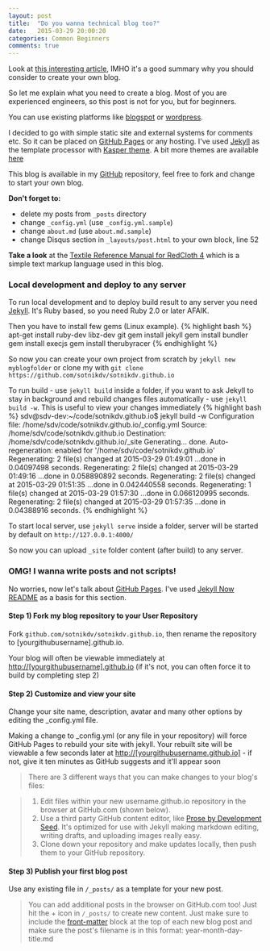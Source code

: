 ```yaml
---
layout: post
title:  "Do you wanna technical blog too?"
date:   2015-03-29 20:00:20
categories: Common Beginners
comments: true
---
```


Look at [this interesting article](http://blog.vjeux.com/2011/analysis/start-a-technical-blog-its-worth-it.html), IMHO it's a good summary why you should consider to create your own blog.

So let me explain what you need to create a blog. Most of you are experienced engineers, so this post is not for you, but for beginners.

You can use existing platforms like [blogspot](http://blogspot.com) or [wordpress](http://wordpress.com).

I decided to go with simple static site and external systems for comments etc. So it can be placed on [GitHub Pages][pages-gh] or any hosting. I've used [Jekyll][jekyll] as the template processor with [Kasper theme][kasper]. A bit more themes are available [here](http://jekyllthemes.org/)

This blog is available in my [GitHub](https://github.com/sotnikdv/sotnikdv.github.io) repository, feel free to fork and change to start your own blog. 

**Don't forget to:**

- delete my posts from `_posts` directory
- change `_config.yml` (use `_config.yml.sample`)
- change `about.md` (use `about.md.sample`)
- change Disqus section in `_layouts/post.html` to your own block, line 52

**Take a look** at the [Textile Reference Manual for RedCloth 4](http://redcloth.org/textile/) which is a simple text markup language used in this blog.

### Local development and deploy to any server

To run local development and to deploy build result to any server you need [Jekyll][jekyll]. It's Ruby based, so you need Ruby 2.0 or later AFAIK. 

Then you have to install few gems (Linux example).
{% highlight bash %}
apt-get install ruby-dev libz-dev git
gem install jekyll
gem install bundler
gem install execjs
gem install therubyracer
{% endhighlight %}

So now you can create your own project from scratch by `jekyll new myblogfolder` or clone my with `git clone https://github.com/sotnikdv/sotnikdv.github.io`

To run build - use `jekyll build` inside a folder, if you want to ask Jekyll to stay in background and rebuild changes files automatically - use `jekyll build -w`. This is useful to view your changes immediately
{% highlight bash %}
sdv@sdv-dev:~/code/sotnikdv.github.io$ jekyll build -w
Configuration file: /home/sdv/code/sotnikdv.github.io/_config.yml
            Source: /home/sdv/code/sotnikdv.github.io
       Destination: /home/sdv/code/sotnikdv.github.io/_site
      Generating... 
                    done.
 Auto-regeneration: enabled for '/home/sdv/code/sotnikdv.github.io'
      Regenerating: 2 file(s) changed at 2015-03-29 01:49:01 ...done in 0.04097498 seconds.
      Regenerating: 2 file(s) changed at 2015-03-29 01:49:16 ...done in 0.058890892 seconds.
      Regenerating: 2 file(s) changed at 2015-03-29 01:51:35 ...done in 0.042440558 seconds.
      Regenerating: 1 file(s) changed at 2015-03-29 01:57:30 ...done in 0.066120995 seconds.
      Regenerating: 2 file(s) changed at 2015-03-29 01:57:35 ...done in 0.04388916 seconds.
{% endhighlight %}

To start local server, use `jekyll serve` inside a folder, server will be started by default on `http://127.0.0.1:4000/`

So now you can upload `_site` folder  content (after build) to any server.

### OMG! I wanna write posts and not scripts!

No worries, now let's talk about [GitHub Pages][pages-gh]. I've used [Jekyll Now README](https://github.com/barryclark/jekyll-now/blob/master/README.md) as a basis for this section.

#### Step 1) Fork my blog repository to your User Repository

Fork `github.com/sotnikdv/sotnikdv.github.io`, then rename the repository to [yourgithubusername].github.io.

Your blog will often be viewable immediately at <http://[yourgithubusername].github.io> (if it's not, you can often force it to build by completing step 2)

#### Step 2) Customize and view your site

Change your site name, description, avatar and many other options by editing the _config.yml file.

Making a change to _config.yml (or any file in your repository) will force GitHub Pages to rebuild your site with jekyll. Your rebuilt site will be viewable a few seconds later at <http://[yourgithubusername.github.io]> - if not, give it ten minutes as GitHub suggests and it'll appear soon

> There are 3 different ways that you can make changes to your blog's files:

> 1. Edit files within your new username.github.io repository in the browser at GitHub.com (shown below).
> 2. Use a third party GitHub content editor, like [Prose by Development Seed](http://prose.io). It's optimized for use with Jekyll making markdown editing, writing drafts, and uploading images really easy.
> 3. Clone down your repository and make updates locally, then push them to your GitHub repository.

#### Step 3) Publish your first blog post

Use any existing file in `/_posts/` as a template for your new post.

> You can add additional posts in the browser on GitHub.com too! Just hit the + icon in `/_posts/` to create new content. Just make sure to include the [front-matter](http://jekyllrb.com/docs/frontmatter/) block at the top of each new blog post and make sure the post's filename is in this format: year-month-day-title.md

[pages-gh]: http://pages.github.com
[jekyll]: http://jekyllrb.com
[kasper]: https://github.com/rosario/kasper
